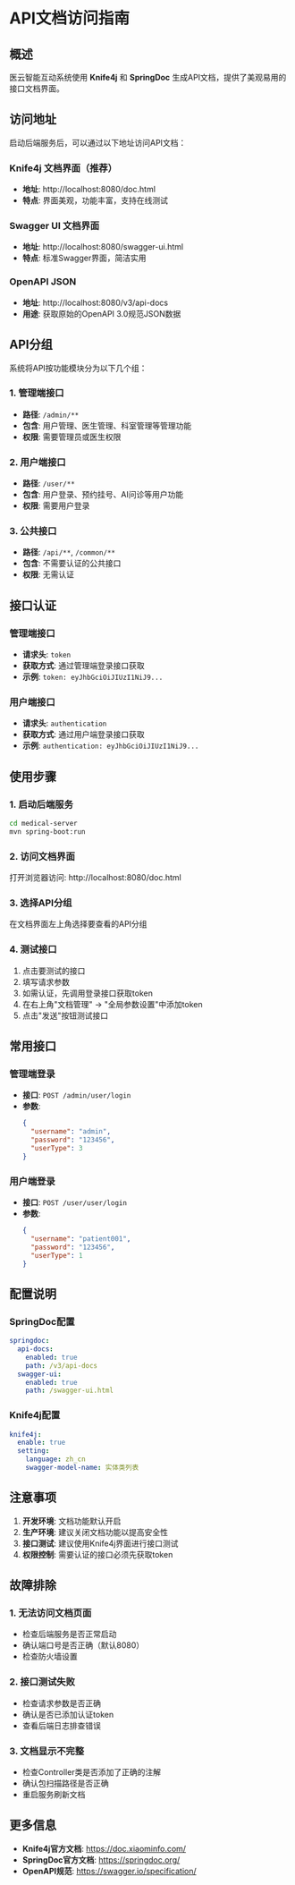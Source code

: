 # API文档访问指南

## 概述

医云智能互动系统使用 **Knife4j** 和 **SpringDoc** 生成API文档，提供了美观易用的接口文档界面。

## 访问地址

启动后端服务后，可以通过以下地址访问API文档：

### Knife4j 文档界面（推荐）
- **地址**: http://localhost:8080/doc.html
- **特点**: 界面美观，功能丰富，支持在线测试

### Swagger UI 文档界面
- **地址**: http://localhost:8080/swagger-ui.html
- **特点**: 标准Swagger界面，简洁实用

### OpenAPI JSON
- **地址**: http://localhost:8080/v3/api-docs
- **用途**: 获取原始的OpenAPI 3.0规范JSON数据

## API分组

系统将API按功能模块分为以下几个组：

### 1. 管理端接口
- **路径**: `/admin/**`
- **包含**: 用户管理、医生管理、科室管理等管理功能
- **权限**: 需要管理员或医生权限

### 2. 用户端接口
- **路径**: `/user/**`
- **包含**: 用户登录、预约挂号、AI问诊等用户功能
- **权限**: 需要用户登录

### 3. 公共接口
- **路径**: `/api/**`, `/common/**`
- **包含**: 不需要认证的公共接口
- **权限**: 无需认证

## 接口认证

### 管理端接口
- **请求头**: `token`
- **获取方式**: 通过管理端登录接口获取
- **示例**: `token: eyJhbGciOiJIUzI1NiJ9...`

### 用户端接口
- **请求头**: `authentication`
- **获取方式**: 通过用户端登录接口获取
- **示例**: `authentication: eyJhbGciOiJIUzI1NiJ9...`

## 使用步骤

### 1. 启动后端服务
```bash
cd medical-server
mvn spring-boot:run
```

### 2. 访问文档界面
打开浏览器访问: http://localhost:8080/doc.html

### 3. 选择API分组
在文档界面左上角选择要查看的API分组

### 4. 测试接口
1. 点击要测试的接口
2. 填写请求参数
3. 如需认证，先调用登录接口获取token
4. 在右上角"文档管理" -> "全局参数设置"中添加token
5. 点击"发送"按钮测试接口

## 常用接口

### 管理端登录
- **接口**: `POST /admin/user/login`
- **参数**: 
  ```json
  {
    "username": "admin",
    "password": "123456",
    "userType": 3
  }
  ```

### 用户端登录
- **接口**: `POST /user/user/login`
- **参数**: 
  ```json
  {
    "username": "patient001",
    "password": "123456",
    "userType": 1
  }
  ```

## 配置说明

### SpringDoc配置
```yaml
springdoc:
  api-docs:
    enabled: true
    path: /v3/api-docs
  swagger-ui:
    enabled: true
    path: /swagger-ui.html
```

### Knife4j配置
```yaml
knife4j:
  enable: true
  setting:
    language: zh_cn
    swagger-model-name: 实体类列表
```

## 注意事项

1. **开发环境**: 文档功能默认开启
2. **生产环境**: 建议关闭文档功能以提高安全性
3. **接口测试**: 建议使用Knife4j界面进行接口测试
4. **权限控制**: 需要认证的接口必须先获取token

## 故障排除

### 1. 无法访问文档页面
- 检查后端服务是否正常启动
- 确认端口号是否正确（默认8080）
- 检查防火墙设置

### 2. 接口测试失败
- 检查请求参数是否正确
- 确认是否已添加认证token
- 查看后端日志排查错误

### 3. 文档显示不完整
- 检查Controller类是否添加了正确的注解
- 确认包扫描路径是否正确
- 重启服务刷新文档

## 更多信息

- **Knife4j官方文档**: https://doc.xiaominfo.com/
- **SpringDoc官方文档**: https://springdoc.org/
- **OpenAPI规范**: https://swagger.io/specification/

